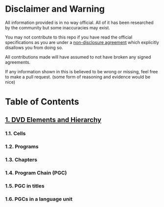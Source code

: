# Disclaimer and Warning

All information provided is in no way official. All of it has been researched by the community but some inaccuracies may exist.

You may not contribute to this repo if you have read the official specifications as you are under a [non-disclosure agreement](https://wikipedia.org/wiki/Non-disclosure_agreement) which explicitly disallows you from doing so.

All contributions made will have assumed to not have broken any signed agreements.

If any information shown in this is believed to be wrong or missing, feel free to make a pull request. (some form of reasoning and evidence would be nice)

# Table of Contents

## [1. DVD Elements and Hierarchy](DVD%20Elements%20and%20Hierarchy/)

### 1.1. Cells

### 1.2. Programs

### 1.3. Chapters

### 1.4. Program Chain (PGC)

### 1.5. PGC in titles

### 1.6. PGCs in a language unit
